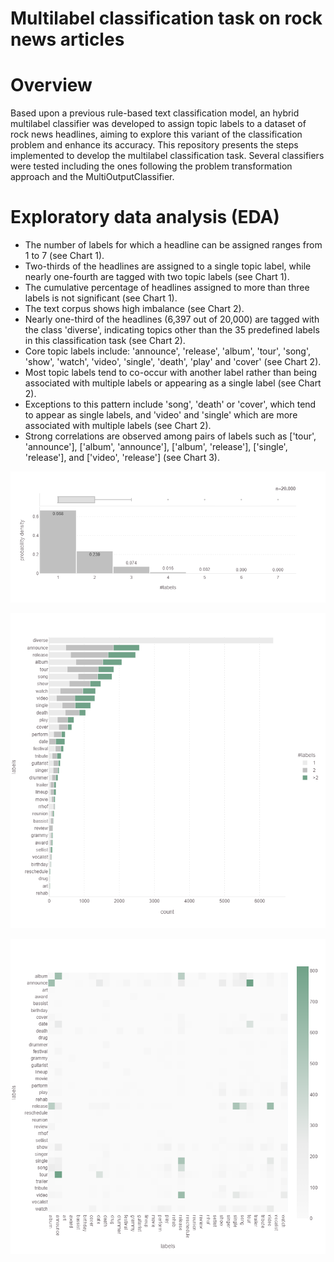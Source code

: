 # Multilabel classification task on rock news articles
# Overview
Based upon a previous rule-based text classification model, an hybrid multilabel classifier was developed to assign topic labels to a dataset of rock news headlines, aiming to explore this variant of the classification problem and enhance its accuracy. This repository presents the steps implemented to develop the multilabel classification task. Several classifiers were tested including the ones following the problem transformation approach and the MultiOutputClassifier.

# Exploratory data analysis (EDA)
+ The number of labels for which a headline can be assigned ranges from 1 to 7 (see Chart 1).
+ Two-thirds of the headlines are assigned to a single topic label, while nearly one-fourth are tagged with two topic labels (see Chart 1).
+ The cumulative percentage of headlines assigned to more than three labels is not significant (see Chart 1).
+ The text corpus shows high imbalance (see Chart 2). 
+ Nearly one-third of the headlines (6,397 out of 20,000) are tagged with the class 'diverse', indicating topics other than the 35 predefined labels in this classification task (see Chart 2).
+ Core topic labels include: 'announce', 'release', 'album', 'tour', 'song', 'show', 'watch', 'video', 'single', 'death', 'play' and 'cover' (see Chart 2).
+ Most topic labels tend to co-occur with another label rather than being associated with multiple labels or appearing as a single label (see Chart 2).
+ Exceptions to this pattern include 'song', 'death' or 'cover', which tend to appear as single labels, and 'video' and 'single' which are more associated with multiple labels (see Chart 2).
+ Strong correlations are observed among pairs of labels such as ['tour', 'announce'], ['album', 'announce'], ['album', 'release'], ['single', 'release'], and ['video', 'release'] (see Chart 3).

![](https://github.com/IvoDSBarros/multilabel_classification/blob/e98a5697d1cf6451b7c01bb0d69bac152d5f0fcf/png/eda_histogram.png)

![](https://github.com/IvoDSBarros/multilabel_classification/blob/9e292a11864c84c5a8d289b6ea6f2e7b26ac8334/png/eda_bar.png)

![](https://github.com/IvoDSBarros/multilabel_classification/blob/c23aff2ac9a5af021db93f38360b504db29c9041/png/eda_heatmap.png)
